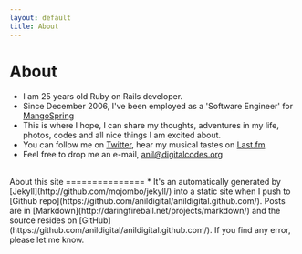 ```yaml
---
layout: default
title: About
---
```


About
========

* I am 25 years old Ruby on Rails developer. 
* Since December 2006, I've been employed as a 'Software Engineer' for [MangoSpring](http://mangospringcom)
* This is where I hope, I can share my thoughts, adventures in my life,  photos, codes and all nice things I am excited about.
* You can follow me on [Twitter](http://twitter.com/anildigital), hear my musical tastes on [Last.fm](http://www.last.fm/user/anildigital)
* Feel free to drop me an e-mail, <a href="mailto:anil@digitalcodes.org">anil@digitalcodes.org</a>   
   
<br />
About this site
===============
* It's an automatically generated by [Jekyll](http://github.com/mojombo/jekyll/) into a static site when I push to [Github repo](https://github.com/anildigital/anildigital.github.com/). Posts are in [Markdown](http://daringfireball.net/projects/markdown/) and the source resides on [GitHub](https://github.com/anildigital/anildigital.github.com/). If you find any error, please let me know.
